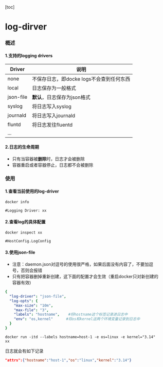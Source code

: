 [toc]
# log-dirver
### 概述
#### 1.支持的logging drivers
|Driver|说明|
|-|-|
|none|不保存日志，即docke logs不会查到任何东西|
|local|日志保存为一般格式|
|json-file|**默认**，日志保存为json格式|
|syslog|将日志写入syslog|
|journald|将日志写入journald|
|fluntd|将日志发往fluentd|
|...||

#### 2.日志的生命周期
* 只有当容器被**删除**时，日志才会被删除
* 容器重启或者容器停止，日志都不会被删除

### 使用
#### 1.查看当前使用的log-driver
```shell
docker info

#Logging Driver: xx
```

#### 2.查看log的具体配置
```shell
docker inspect xx

#HostConfig.LogConfig
```

#### 3.使用json-file
* 注意：daemon.json对逗号的使用很严格，如果后面没有内容了，不要加逗号，否则会报错
* 只有把容器删掉重新创建，这下面的配置才会生效（重启docker只对新创建的容器有效)
```yaml
{
  "log-driver": "json-file",
  "log-opts": {
    "max-size": "10m",
    "max-file": "3",
    "labels": "hostname",    #将hostname这个标签记录进日志中
    "env": "os,kernel"      #将os和kernel这两个环境变量记录到日志中
  }
}
```
```shell
docker run -itd --labels hostname=host-1 -e os=linux -e kernel="3.14" xx
```
日志就会有如下记录
```json
"attrs":{"hostname":"host-1","os":"linux","kernel":"3.14"}
```
